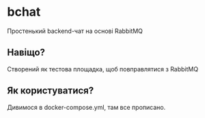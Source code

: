 # bchat
Простенький backend-чат на основі RabbitMQ

## Навіщо?

Створений як тестова площадка, щоб повправлятися з RabbitMQ

## Як користуватися?

Дивимося в docker-compose.yml, там все прописано.
